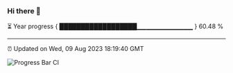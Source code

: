 ### Hi there 👋

⏳ Year progress { ██████████████████▁▁▁▁▁▁▁▁▁▁▁▁ } 60.48 %

---

⏰ Updated on Wed, 09 Aug 2023 18:19:40 GMT

![Progress Bar CI](https://github.com/liununu/liununu/workflows/Progress%20Bar%20CI/badge.svg)
